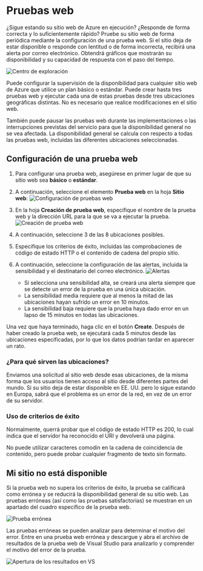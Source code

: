 <properties title="How to create web test" pageTitle="How to create web test" description="Learn how to create web tests in Azure." authors="awills" manager="kamrani" />

<tags ms.service="application-insights" ms.workload="tbd" ms.tgt_pltfrm="ibiza" ms.devlang="na" ms.topic="article" ms.date="2014-09-29" ms.author="awills" />

# Pruebas web

¿Sigue estando su sitio web de Azure en ejecución? ¿Responde de forma correcta y lo suficientemente rápido? Pruebe su sitio web de forma periódica mediante la configuración de una prueba web. Si el sitio deja de estar disponible o responde con lentitud o de forma incorrecta, recibirá una alerta por correo electrónico. Obtendrá gráficos que mostrarán su disponibilidad y su capacidad de respuesta con el paso del tiempo.

![Centro de exploración][Centro de exploración]

Puede configurar la supervisión de la disponibilidad para cualquier sitio web de Azure que utilice un plan básico o estándar. Puede crear hasta tres pruebas web y ejecutar cada una de estas pruebas desde tres ubicaciones geográficas distintas. No es necesario que realice modificaciones en el sitio web.

También puede pausar las pruebas web durante las implementaciones o las interrupciones previstas del servicio para que la disponibilidad general no se vea afectada. La disponibilidad general se calcula con respecto a todas las pruebas web, incluidas las diferentes ubicaciones seleccionadas.

## Configuración de una prueba web

1.  Para configurar una prueba web, asegúrese en primer lugar de que su sitio web sea **básico** o **estándar**.
2.  A continuación, seleccione el elemento **Prueba web** en la hoja **Sitio web**:
    ![Configuración de pruebas web][Configuración de pruebas web]
3.  En la hoja **Creación de prueba web**, especifique el nombre de la prueba web y la dirección URL para la que se va a ejecutar la prueba.
    ![Creación de prueba web][Creación de prueba web]
4.  A continuación, seleccione 3 de las 8 ubicaciones posibles.
5.  Especifique los criterios de éxito, incluidas las comprobaciones de código de estado HTTP o el contenido de cadena del propio sitio.
6.  A continuación, seleccione la configuración de las alertas, incluida la sensibilidad y el destinatario del correo electrónico.
    ![Alertas][Alertas]

    -   Si selecciona una sensibilidad alta, se creará una alerta siempre que se detecte un error de la prueba en una única ubicación.
    -   La sensibilidad media requiere que al menos la mitad de las ubicaciones hayan sufrido un error en 10 minutos.
    -   La sensibilidad baja requiere que la prueba haya dado error en un lapso de 15 minutos en todas las ubicaciones.

Una vez que haya terminado, haga clic en el botón **Create**. Después de haber creado la prueba web, se ejecutará cada 5 minutos desde las ubicaciones especificadas, por lo que los datos podrían tardar en aparecer un rato.

### ¿Para qué sirven las ubicaciones?

Enviamos una solicitud al sitio web desde esas ubicaciones, de la misma forma que los usuarios tienen acceso al sitio desde diferentes partes del mundo. Si su sitio deja de estar disponible en EE. UU. pero lo sigue estando en Europa, sabrá que el problema es un error de la red, en vez de un error de su servidor.

### Uso de criterios de éxito

Normalmente, querrá probar que el código de estado HTTP es 200, lo cual indica que el servidor ha reconocido el URI y devolverá una página.

No puede utilizar caracteres comodín en la cadena de coincidencia de contenido, pero puede probar cualquier fragmento de texto sin formato.

## Mi sitio no está disponible

Si la prueba web no supera los criterios de éxito, la prueba se calificará como errónea y se reducirá la disponibilidad general de su sitio web. Las pruebas erróneas (así como las pruebas satisfactorias) se muestran en un apartado del cuadro específico de la prueba web.

![Prueba errónea][Prueba errónea]

Las pruebas erróneas se pueden analizar para determinar el motivo del error. Entre en una prueba web errónea y descargue y abra el archivo de resultados de la prueba web de Visual Studio para analizarlo y comprender el motivo del error de la prueba.

![Apertura de los resultados en VS][Apertura de los resultados en VS]

  [Centro de exploración]: ./media/insights-create-web-tests/Inisghts_WebTestBlade.png
  [Configuración de pruebas web]: ./media/insights-create-web-tests/Insights_ConfigurePart.png
  [Creación de prueba web]: ./media/insights-create-web-tests/Insights_CreateTest.png
  [Alertas]: ./media/insights-create-web-tests/Inisghts_AlertCreation.png
  [Prueba errónea]: ./media/insights-create-web-tests/Insights_FailedWebTest.png
  [Apertura de los resultados en VS]: ./media/insights-create-web-tests/Insights_OpenInVS.png
